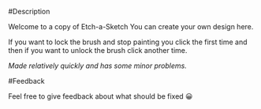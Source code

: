 #Description

Welcome to a copy of Etch-a-Sketch  You can create your own design here.

If you want to lock the brush and stop painting you click the first time and then if you want to unlock the brush click another time.

*Made relatively quickly and has some minor problems.*

#Feedback

Feel free to give feedback about what should be fixed :grinning:
